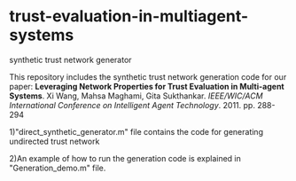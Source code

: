 trust-evaluation-in-multiagent-systems
========================================

synthetic trust network generator

This repository includes the synthetic trust network generation code for our paper: 
**Leveraging Network Properties for Trust Evaluation in Multi-agent Systems**. Xi Wang, Mahsa Maghami, Gita Sukthankar. 
_IEEE/WIC/ACM International Conference on Intelligent Agent Technology_. 2011. pp. 288-294 


1)"direct_synthetic_generator.m" file contains the code for generating undirected trust network

2)An example of how to run the generation code is explained in "Generation_demo.m" file. 
